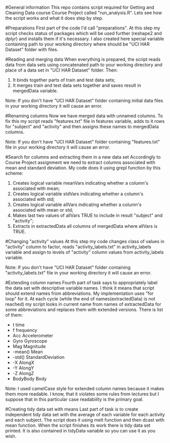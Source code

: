 #General information
This repo contains script required for Getting and Cleaning Data course Course Project 
called "run_analysis.R". 
Lets see how the script works and what it does step by step.

#Preparations
First part of the code I'd call "preparations". At this step my script checks status of
packages which will be used further (reshape2 and dplyr) and installs them if it's necessary. 
I also created here special variable containing path to your working directory where should 
be "UCI HAR Dataset" folder with files. 

#Reading and merging data
When everything is prepared, the script reads data from data sets using concatenated path
to your working directory and place of a data set in "UCI HAR Dataset" folder. Then:
1. It binds together parts of train and test data sets;
2. It merges train and test data sets together and saves result in mergedData variable. 

Note: If you don't have "UCI HAR Dataset" folder containing initial data files in your 
working directory it will cause an error.

#Renaming columns 
Now we have merged data with unnamed columns. To fix this my script reads "features.txt" file
in features variable, adds to it rows for "subject" and "activity" and then assigns 
these names to mergedData columns.

Note: If you don't have "UCI HAR Dataset" folder containing "features.txt" file in your 
working directory it will cause an error.

#Search for columns and extracting them in a new data set
Accordingly to Course Project assignment we need to extract columns associated with mean and
standard deviation. My code does it using grepl function by this scheme:
1. Creates logical variable meanVars indicating whether a column's associated with mean;
2. Creates logical variable stdVars indicating whether a column's associated with std;
3. Creates logical variable allVars indicating whether a column's associated with mean or 
std;
4. Makes last two values of allVars TRUE to include in result "subject" and "activity";
5. Extracts in extractedData all columns of mergedData where allVars is TRUE.

#Changing "activity" values 
At this step my code changes class of values in "activity" column to factor, reads 
"activity_labels.txt" in activity_labels variable and assign to levels of "activity" column
values from activity_labels variable.

Note: If you don't have "UCI HAR Dataset" folder containing "activity_labels.txt" file in your 
working directory it will cause an error.

#Extending column names 
Fourth part of task says to appropriately label the data set with descriptive variable names.
I think it means that script should extend names from abbreviations. My implementation uses
"for loop" for it. At each cycle (while the end of names(extractedData) is not reached) my
script looks in current name from names of extractedData for some abbreviations and 
replaces them with extended versions. There is list of them:
* t            time
* f            frequency
* Acc          Accelerometer
* Gyro         Gyroscope
* Mag          Magnitude
* -mean()      Mean
* -std()       StandardDeviation
* -X           AlongX
* -Y           AlongY
* -Z           AlongZ
* BodyBody     Body

Note: I used camelCase style for extended column names because it makes them more readable.
I know, that it violates some rules from lectures but I suppose that in this particular case
readability is the primary goal.

#Creating tidy data set with means
Last part of task is to create independent tidy data set with the average of each variable for 
each activity and each subject. The script does it using melt function and then dcast with
mean function.
When the script finishes its work there is tidy data set printed. It is also contained in
tidyData variable so you can use it as you wish.